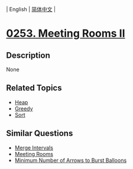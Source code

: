 
| English | [简体中文](README.md) |
# [0253. Meeting Rooms II](https://leetcode-cn.com/problems/meeting-rooms-ii/)
## Description
None
## Related Topics
- [Heap](https://leetcode-cn.com/tag/heap)
- [Greedy](https://leetcode-cn.com/tag/greedy)
- [Sort](https://leetcode-cn.com/tag/sort)
## Similar Questions
- [Merge Intervals](../merge-intervals/README_EN.md)
- [Meeting Rooms](../meeting-rooms/README_EN.md)
- [Minimum Number of Arrows to Burst Balloons](../minimum-number-of-arrows-to-burst-balloons/README_EN.md)
